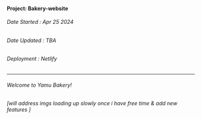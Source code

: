 #### Project: Bakery-website

###### Date Started : Apr 25 2024

###### Date Updated : TBA

###### Deployment : Netlify

---

###### Welcome to Yamu Bakery!
###### [will address imgs loading up slowly once i have free time & add new features ]

